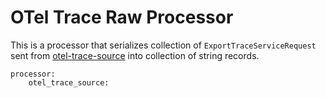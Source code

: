# OTel Trace Raw Processor

This is a processor that serializes collection of `ExportTraceServiceRequest` sent from [otel-trace-source](../situp-plugins/otel-trace-source) into collection of string records. 

```
processor:
    otel_trace_source:
```